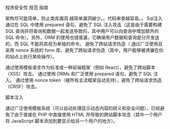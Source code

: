 程序安全性 规范 指南



架构尽可能简单，防止类库漏洞
越简单漏洞越少。。代码审查越容易。。
Sql注入 
通过在 SQL 中使用 prepared 语句，避免了 SQL 注入攻击（这是由于需要构建 SQL 查询并将查询和数据一起发送导致的，其中用户可以向查询中增加额外的 SQL 命令）。另外，ORM 的使用也很普遍，它确保用户数据和查询是分开发送的，而 SQL 不能将其视为单独的命令。
避免了跨站请求伪造（
通过广泛使用且采用 nonce 系统的 form 库，避免了跨站请求伪造（其中，用户能够被诱骗在你的站点上执行某些操作）。

通过使用模板语言作为标准或一种前端框架（例如 React），避免了跨站脚本（XSS）攻击。
通过使用 ORMs 和广泛使用 prepared 语句，避免了 SQL 注入。
通过使用 nonce token（被所有主流框架自动支持），避免了跨站请求伪造（CRSF）攻击。

脚本注入
 


通过广泛使用模板系统（可以自动处理显示动态内容的转义和安全问题），已经避免了由于直接在 PHP 中直接使用 HTML 所导致的跨站脚本攻击（其中一个用户将 JavaScript 脚本添加到要显示给另一个用户的地方）。
